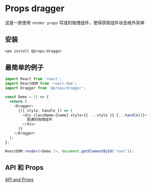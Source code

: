 # Props dragger

这是一款使用 `render props` 写成的拖拽组件，使得获取组件状态格外简单

## 安装

```js
npm install @props/dragger
```

## 最简单的例子

```js
import React from 'react';
import ReactDOM from 'react-dom';
import Dragger from '@props/dragger';

const Demo = () => {
  return (
    <Dragger>
      {({ style, handle }) => (
        <div className={name} style={{ ...style }} {...handle()}>
          普通的拖拽组件
        </div>
      )}
    </Dragger>
  );
};

ReactDOM.render(<Demo />, document.getElementById('root'));
```

## API 和 Props

[API and Props](https://github.com/Foveluy/Luy-dragger#api-%E6%8F%8F%E8%BF%B0)
